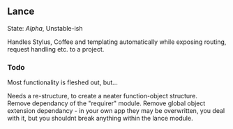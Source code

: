 
## Lance
State: *Alpha*, Unstable-ish

Handles Stylus, Coffee and templating automatically while exposing routing, request handling etc. to a project.

### Todo

Most functionality is fleshed out, but...

Needs a re-structure, to create a neater function-object structure.  
Remove dependancy of the "requirer" module.
Remove global object extension dependancy - in your own app they may be overwritten, you deal with it, but you shouldnt break anything within the lance module.
